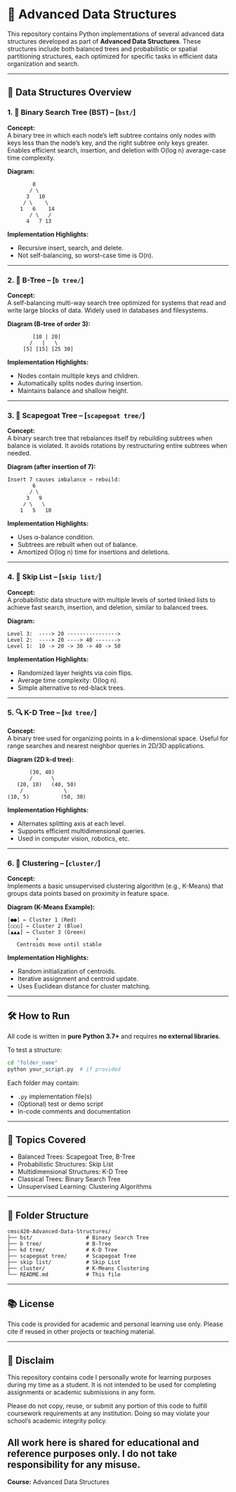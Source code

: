 # 🌲 Advanced Data Structures

This repository contains Python implementations of several advanced data structures developed as part of **Advanced Data Structures**. These structures include both balanced trees and probabilistic or spatial partitioning structures, each optimized for specific tasks in efficient data organization and search.

---

## 📁 Data Structures Overview

### 1. 🔢 Binary Search Tree (BST) – [`bst/`]

**Concept:**  
A binary tree in which each node’s left subtree contains only nodes with keys less than the node’s key, and the right subtree only keys greater. Enables efficient search, insertion, and deletion with O(log n) average-case time complexity.

**Diagram:**
```
        8
       / \
      3   10
     / \    \
    1   6    14
       / \   /
      4   7 13
```

**Implementation Highlights:**
- Recursive insert, search, and delete.
- Not self-balancing, so worst-case time is O(n).

---

### 2. 🌳 B-Tree – [`b tree/`]

**Concept:**  
A self-balancing multi-way search tree optimized for systems that read and write large blocks of data. Widely used in databases and filesystems.

**Diagram (B-tree of order 3):**
```
        [10 | 20]
       /   |   \
     [5] [15] [25 30]
```

**Implementation Highlights:**
- Nodes contain multiple keys and children.
- Automatically splits nodes during insertion.
- Maintains balance and shallow height.

---

### 3. 🧠 Scapegoat Tree – [`scapegoat tree/`]

**Concept:**  
A binary search tree that rebalances itself by rebuilding subtrees when balance is violated. It avoids rotations by restructuring entire subtrees when needed.

**Diagram (after insertion of 7):**
```
Insert 7 causes imbalance → rebuild:
        6
       / \
      3   9
     / \   \
    1   5   10
```

**Implementation Highlights:**
- Uses α-balance condition.
- Subtrees are rebuilt when out of balance.
- Amortized O(log n) time for insertions and deletions.

---

### 4. 🧵 Skip List – [`skip list/`]

**Concept:**  
A probabilistic data structure with multiple levels of sorted linked lists to achieve fast search, insertion, and deletion, similar to balanced trees.

**Diagram:**
```
Level 3:  ----> 20 ---------------->
Level 2:  ----> 20 ----> 40 ------->
Level 1:  10 -> 20 -> 30 -> 40 -> 50
```

**Implementation Highlights:**
- Randomized layer heights via coin flips.
- Average time complexity: O(log n).
- Simple alternative to red-black trees.

---

### 5. 🔍 K-D Tree – [`kd tree/`]

**Concept:**  
A binary tree used for organizing points in a k-dimensional space. Useful for range searches and nearest neighbor queries in 2D/3D applications.

**Diagram (2D k-d tree):**
```
       (30, 40)
       /      \
   (20, 10)   (40, 50)
    /             \
(10, 5)          (50, 30)
```

**Implementation Highlights:**
- Alternates splitting axis at each level.
- Supports efficient multidimensional queries.
- Used in computer vision, robotics, etc.

---

### 6. 🔗 Clustering – [`cluster/`]

**Concept:**  
Implements a basic unsupervised clustering algorithm (e.g., K-Means) that groups data points based on proximity in feature space.

**Diagram (K-Means Example):**
```
[●●] ← Cluster 1 (Red)
[○○○] ← Cluster 2 (Blue)
[▲▲▲] ← Cluster 3 (Green)
         ↓
   Centroids move until stable
```

**Implementation Highlights:**
- Random initialization of centroids.
- Iterative assignment and centroid update.
- Uses Euclidean distance for cluster matching.

---

## 🛠 How to Run

All code is written in **pure Python 3.7+** and requires **no external libraries**.

To test a structure:

```bash
cd "folder_name"
python your_script.py  # if provided
```

Each folder may contain:
- `.py` implementation file(s)
- (Optional) test or demo script
- In-code comments and documentation

---

## 🧠 Topics Covered

- Balanced Trees: Scapegoat Tree, B-Tree
- Probabilistic Structures: Skip List
- Multidimensional Structures: K-D Tree
- Classical Trees: Binary Search Tree
- Unsupervised Learning: Clustering Algorithms

---

## 📂 Folder Structure

```
cmsc420-Advanced-Data-Structures/
├── bst/                 # Binary Search Tree
├── b tree/              # B-Tree
├── kd tree/             # K-D Tree
├── scapegoat tree/      # Scapegoat Tree
├── skip list/           # Skip List
├── cluster/             # K-Means Clustering
└── README.md            # This file
```

---

## 📚 License

This code is provided for academic and personal learning use only. Please cite if reused in other projects or teaching material.

---

## 👿 Disclaim

This repository contains code I personally wrote for learning purposes during my time as a student.
It is not intended to be used for completing assignments or academic submissions in any form.

Please do not copy, reuse, or submit any portion of this code to fulfill coursework requirements at any institution.
Doing so may violate your school’s academic integrity policy.

All work here is shared for educational and reference purposes only. I do not take responsibility for any misuse.
---

**Course:** Advanced Data Structures  
